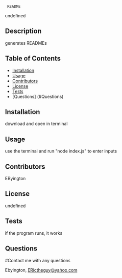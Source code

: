 
     README


undefined

## Description

generates READMEs

## Table of Contents

- [Installation](#Installation)
- [Usage](#Usage)
- [Contributors](#Contributors)
- [License](#License)
- [Tests](#Tests)
- [Questions] (#Questions)

## Installation

download and open in terminal

## Usage

use the terminal and run "node index.js" to enter inputs

## Contributors

EByington

## License

undefined

## Tests

if the program runs, it works

## Questions

#Contact me with any questions

Ebyington,
ERictheguy@yahoo.com


